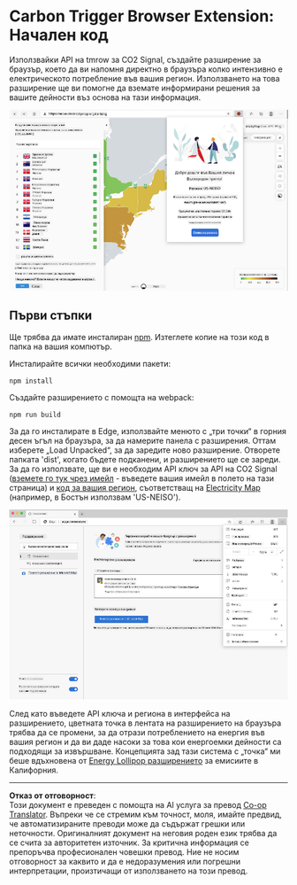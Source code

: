 <!--
CO_OP_TRANSLATOR_METADATA:
{
  "original_hash": "26fd39046d264ba185dcb086d3a8cf3e",
  "translation_date": "2025-08-27T22:45:22+00:00",
  "source_file": "5-browser-extension/start/README.md",
  "language_code": "bg"
}
-->
# Carbon Trigger Browser Extension: Начален код

Използвайки API на tmrow за CO2 Signal, създайте разширение за браузър, което да ви напомня директно в браузъра колко интензивно е електрическото потребление във вашия регион. Използването на това разширение ще ви помогне да вземате информирани решения за вашите дейности въз основа на тази информация.

![екранна снимка на разширението](../../../../translated_images/extension-screenshot.0e7f5bfa110e92e3875e1bc9405edd45a3d2e02963e48900adb91926a62a5807.bg.png)

## Първи стъпки

Ще трябва да имате инсталиран [npm](https://npmjs.com). Изтеглете копие на този код в папка на вашия компютър.

Инсталирайте всички необходими пакети:

```
npm install
```

Създайте разширението с помощта на webpack:

```
npm run build
```

За да го инсталирате в Edge, използвайте менюто с „три точки“ в горния десен ъгъл на браузъра, за да намерите панела с разширения. Оттам изберете „Load Unpacked“, за да заредите ново разширение. Отворете папката 'dist', когато бъдете подканени, и разширението ще се зареди. За да го използвате, ще ви е необходим API ключ за API на CO2 Signal ([вземете го тук чрез имейл](https://www.co2signal.com/) - въведете вашия имейл в полето на тази страница) и [код за вашия регион](http://api.electricitymap.org/v3/zones), съответстващ на [Electricity Map](https://www.electricitymap.org/map) (например, в Бостън използвам 'US-NEISO').

![инсталиране](../../../../translated_images/install-on-edge.78634f02842c48283726c531998679a6f03a45556b2ee99d8ff231fe41446324.bg.png)

След като въведете API ключа и региона в интерфейса на разширението, цветната точка в лентата на разширението на браузъра трябва да се промени, за да отрази потреблението на енергия във вашия регион и да ви даде насоки за това кои енергоемки дейности са подходящи за извършване. Концепцията зад тази система с „точка“ ми беше вдъхновена от [Energy Lollipop разширението](https://energylollipop.com/) за емисиите в Калифорния.

---

**Отказ от отговорност**:  
Този документ е преведен с помощта на AI услуга за превод [Co-op Translator](https://github.com/Azure/co-op-translator). Въпреки че се стремим към точност, моля, имайте предвид, че автоматизираните преводи може да съдържат грешки или неточности. Оригиналният документ на неговия роден език трябва да се счита за авторитетен източник. За критична информация се препоръчва професионален човешки превод. Ние не носим отговорност за каквито и да е недоразумения или погрешни интерпретации, произтичащи от използването на този превод.
